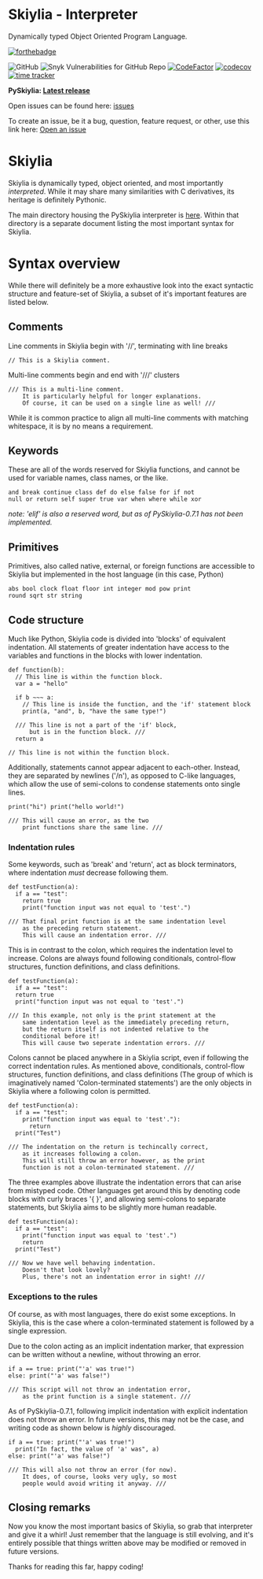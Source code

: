 # Skiylia - Interpreter
Dynamically typed Object Oriented Program Language.

[![forthebadge](https://forthebadge.com/images/badges/made-with-python.svg)](https://forthebadge.com)

![GitHub](https://img.shields.io/github/license/Skiylia-Lang/PySkiylia)
![Snyk Vulnerabilities for GitHub Repo](https://img.shields.io/snyk/vulnerabilities/github/Skiylia-Lang/PySkiylia)
[![CodeFactor](https://www.codefactor.io/repository/github/skiylia-lang/pyskiylia/badge)](https://www.codefactor.io/repository/github/skiylia-lang/pyskiylia)
[![codecov](https://codecov.io/gh/Skiylia-Lang/PySkiylia/branch/main/graph/badge.svg?token=DRJ67ZQA7M)](https://codecov.io/gh/Skiylia-Lang/PySkiylia)
[![time tracker](https://wakatime.com/badge/github/Skiylia-Lang/PySkiylia.svg?style=flat-square)](https://wakatime.com/badge/github/Skiylia-Lang/PySkiylia)

**PySkiylia: [Latest release](../../releases)**

Open issues can be found here: [issues](../../issues)

To create an issue, be it a bug, question, feature request, or other, use this link here: [Open an issue](../../issues/new/choose)

# Skiylia

Skiylia is dynamically typed, object oriented, and most importantly *interpreted*. While it may share many similarities with C derivatives, its heritage is definitely Pythonic.

The main directory housing the PySkiylia interpreter is [here](../../tree/main/PySkiylia). Within that directory is a separate document listing the most important syntax for Skiylia.

# Syntax overview

While there will definitely be a more exhaustive look into the exact syntactic structure and feature-set of Skiylia, a subset of it's important features are listed below.

## Comments

Line comments in Skiylia begin with '//', terminating with line breaks
```skiylia
// This is a Skiylia comment.
```

Multi-line comments begin and end with '///' clusters
```skiylia
/// This is a multi-line comment.
    It is particularly helpful for longer explanations.
    Of course, it can be used on a single line as well! ///
```

While it is common practice to align all multi-line comments with matching whitespace, it is by no means a requirement.

## Keywords

These are all of the words reserved for Skiylia functions, and cannot be used for variable names, class names, or the like.

```skiylia
and break continue class def do else false for if not
null or return self super true var when where while xor
```
*note: 'elif' is also a reserved word, but as of PySkiylia-0.7.1 has not been implemented.*

## Primitives

Primitives, also called native, external, or foreign functions are accessible to Skiylia but implemented in the host language (in this case, Python)

```skiylia
abs bool clock float floor int integer mod pow print
round sqrt str string
```

## Code structure

Much like Python, Skiylia code is divided into 'blocks' of equivalent indentation. All statements of greater indentation have access to the variables and functions in the blocks with lower indentation.

```skiylia
def function(b):
  // This line is within the function block.
  var a = "hello"

  if b ~~~ a:
    // This line is inside the function, and the 'if' statement block
    print(a, "and", b, "have the same type!")

  /// This line is not a part of the 'if' block,
      but is in the function block. ///
  return a

// This line is not within the function block.
```

Additionally, statements cannot appear adjacent to each-other. Instead, they are separated by newlines ('/n'), as opposed to C-like languages, which allow the use of semi-colons to condense statements onto single lines.

```skiylia
print("hi") print("hello world!")

/// This will cause an error, as the two
    print functions share the same line. ///
```

### Indentation rules

Some keywords, such as 'break' and 'return', act as block terminators, where indentation *must* decrease following them.

```skiylia
def testFunction(a):
  if a == "test":
    return true
    print("function input was not equal to 'test'.")

/// That final print function is at the same indentation level
    as the preceding return statement.
    This will cause an indentation error. ///
```

This is in contrast to the colon, which requires the indentation level to increase. Colons are always found following conditionals, control-flow structures, function definitions, and class definitions.

```skiylia
def testFunction(a):
  if a == "test":
  return true
  print("function input was not equal to 'test'.")

/// In this example, not only is the print statement at the
    same indentation level as the immediately preceding return,
    but the return itself is not indented relative to the
    conditional before it!
    This will cause two seperate indentation errors. ///
```

Colons cannot be placed anywhere in a Skiylia script, even if following the correct indentation rules. As mentioned above, conditionals, control-flow structures, function definitions, and class definitions (The group of which is imaginatively named 'Colon-terminated statements') are the only objects in Skiylia where a following colon is permitted.

```skiylia
def testFunction(a):
  if a == "test":
    print("function input was equal to 'test'."):
      return
  print("Test")

/// The indentation on the return is techincally correct,
    as it increases following a colon.
    This will still throw an error however, as the print
    function is not a colon-terminated statement. ///
```

The three examples above illustrate the indentation errors that can arise from mistyped code. Other languages get around this by denoting code blocks with curly braces '{ }', and allowing semi-colons to separate statements, but Skiylia aims to be slightly more human readable.

```skiylia
def testFunction(a):
  if a == "test":
    print("function input was equal to 'test'.")
    return
  print("Test")

/// Now we have well behaving indentation.
    Doesn't that look lovely?
    Plus, there's not an indentation error in sight! ///
```

### Exceptions to the rules

Of course, as with most languages, there do exist some exceptions. In Skiylia, this is the case where a colon-terminated statement is followed by a single expression.

Due to the colon acting as an implicit indentation marker, that expression can be written without a newline, without throwing an error.

```skiylia
if a == true: print("'a' was true!")
else: print("'a' was false!")

/// This script will not throw an indentation error,
    as the print function is a single statement. ///
```

As of PySkiylia-0.7.1, following implicit indentation with explicit indentation does not throw an error. In future versions, this may not be the case, and writing code as shown below is *highly* discouraged.
```skiylia
if a == true: print("'a' was true!")
  print("In fact, the value of 'a' was", a)
else: print("'a' was false!")

/// This will also not throw an error (for now).
    It does, of course, looks very ugly, so most
    people would avoid writing it anyway. ///
```

## Closing remarks

Now you know the most important basics of Skiylia, so grab that interpreter and give it a whirl! Just remember that the language is still evolving, and it's entirely possible that things written above may be modified or removed in future versions.

Thanks for reading this far, happy coding!
